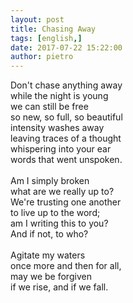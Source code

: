 ```yaml
---
layout: post
title: Chasing Away
tags: [english,]
date: 2017-07-22 15:22:00
author: pietro
---
```

Don't chase anything away<br/>while the night is young<br/>we can still be free<br/>so new, so full, so beautiful<br/>intensity washes away<br/>leaving traces of a thought<br/>whispering into your ear<br/>words that went unspoken.<br/><br/>Am I simply broken<br/>what are we really up to?<br/>We're trusting one another<br/>to live up to the word;<br/>am I writing this to you?<br/>And if not, to who?<br/><br/>Agitate my waters<br/>once more and then for all,<br/>may we be forgiven<br/>if we rise, and if we fall.
